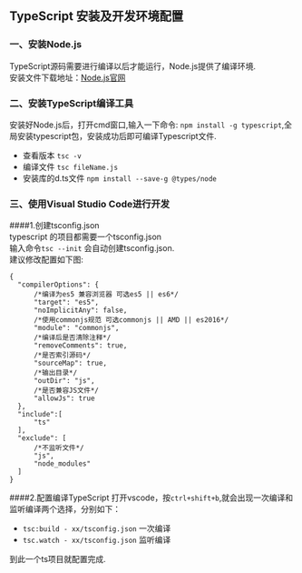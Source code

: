 ## TypeScript 安装及开发环境配置
### 一、安装Node.js
TypeScript源码需要进行编译以后才能运行，Node.js提供了编译环境.</br>
安装文件下载地址：[Node.js官网](http://nodejs.cn/)

### 二、安装TypeScript编译工具
安装好Node.js后，打开cmd窗口,输入一下命令:  `npm install -g typescript`,全局安装typescript包，安装成功后即可编译Typescript文件.

* 查看版本 `tsc -v`
* 编译文件 `tsc fileName.js`
* 安装库的d.ts文件 `npm install --save-g @types/node`

### 三、使用Visual Studio Code进行开发

####1.创建tsconfig.json</br>
  typescript 的项目都需要一个tsconfig.json  
  输入命令`tsc --init` 会自动创建tsconfig.json.  
  建议修改配置如下图:

	{
	  "compilerOptions": {
		  /*编译为es5 兼容浏览器 可选es5 || es6*/
	      "target": "es5",
	      "noImplicitAny": false,
		  /*使用commonjs规范 可选commonjs || AMD || es2016*/
	      "module": "commonjs",
		  /*编译后是否清除注释*/
	      "removeComments": true,
		  /*是否索引源码*/
	      "sourceMap": true,
		  /*输出目录*/
	      "outDir": "js",
		  /*是否兼容JS文件*/
	      "allowJs": true
	  },
	  "include":[
	      "ts"
	  ],
	  "exclude": [
		  /*不监听文件*/
	      "js",
	      "node_modules"
	  ]
	}
####2.配置编译TypeScript
  打开vscode，按`ctrl+shift+b`,就会出现一次编译和监听编译两个选择，分别如下：

* `tsc:build - xx/tsconfig.json` 一次编译
* `tsc.watch - xx/tsconfig.json` 监听编译

到此一个ts项目就配置完成.

    

